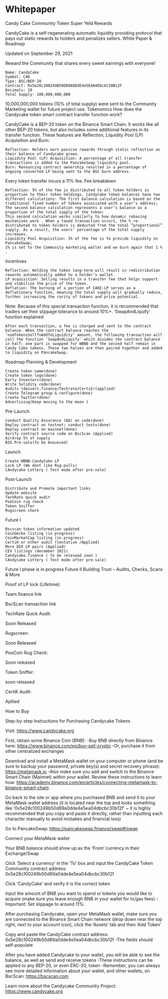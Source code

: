 # Whitepaper


Candy Cake Community Token Super Yeld Rewards

CandyCake is a self-regenerating automatic liquidity providing protocol that pays out static rewards to holders and penalizes sellers.
White Paper & Roadmap

Updated on September 29, 2021

Reward the Community that shares every sweet earnings with everyone!

    Name: CandyCake
    Symbol: CAK
    Type: BSC/BEP-20
    Contract: 0x5e28c100249B50D89A0DdE4e5EA04DbcbC30B12F
    Decimals: 18
    Total Supply: 100,000,000,000

10,000,000,000 tokens (10% of total supply) were sent to the Community Marketing wallet for future project use.
Tokenomics
How does the Candycake token smart contract transfer function work?

CandyCake is a BEP-20 token on the Binance Smart Chain. It works like all other BEP-20 tokens, but also includes some additional features in its transfer function. These features are Reflection, Liquidity Pool (LP) Acquisition and Burn:

    Reflection: Holders earn passive rewards through static reflection as their balance of Candycake grows.
    Liquidity Pool (LP) Acquisition: A percentage of all transfer transactions is added to the PancakeSwap liquidity pool.
    Burn: Renouncing contract ownership resulted in a percentage of ongoing converted LP being sent to the BSC burn address.

Every token transfer incurs a 11% fee.
Fee breakdown

    Reflection: 5% of the fee is distributed to all token holders in proportion to their token holdings. CandyCake token balances have two different calculations: The first balance calculation is based on the traditional fixed number of tokens associated with a user’s address; The second balance calculation represents a user’s balance as a proportion of the total supply of the token:
    This second calculation works similarly to how dynamic rebasing mechanisms work . When a taxed transaction occurs, the % re-distributed to token holders is deducted from the total “proportional” supply. As a result, the users’ percentage of the total supply increases.
    Liquidity Pool Acquisition: 3% of the fee is to provide liquidity on PancakeSwap;
    1% is set to the Community marketing wallet and we burn again that 1 % .

Incentives

    Reflection: Holding the token long-term will result in redistribution rewards automatically added to a holder’s wallet.
    LP acquisition: Selling results in a transfer fee that helps support and stabilize the price of the token.
    Deflation: The burning of a portion of CAKE-LP serves as a deflationary function, meaning the total supply will gradually reduce, further increasing the rarity of tokens and price potential.

Note: Because of this special transaction function, it is recommended that traders set their slippage tolerance to around 10%+.
‘SwapAndLiquify’ function explained

    After each transaction, a fee is charged and sent to the contract balance. When the contract balance reaches the ‘numTokensSellToAddToLiquidity’ amount, the following transaction will call the function ‘SwapAndLiquify’ which divides the contract balance in half; one part is swapped for WBNB and the second half remain in Candy Cake tokens. These two halves are then paired together and added to liquidity on PancakeSwap.

Roadmap
Planning & Development

    Create token name(done)
    Create token logo(done)
    Early Investors(done)
    Write Solidity code(done)
    Audits (dessert.finance/Techrate/Certik)(applied)
    Create Telegram group & configure(done)
    Create Twitter(done)
    Advertising(Keep moving to the moon )

Pre-Launch

    Conduct Quality Assurance (QA) on code(done)
    Deploy contract on testnet; conduct tests(done)
    Deploy contract on mainnet(done)
    Verify contract source code on BscScan (Applied)
    Airdrop 5% of supply
    BIG Pre-sale(To be Anounced)

Launch

    Create WBNB-CandyCake LP
    Lock LP (We dont like Rug-pulls)
    CAndycake Lottery ( Test mode after pre-sale)

Post-Launch

    Distribute and Promote important links
    Update website
    TechRate quick audit
    PooCoin rug check
    Token Sniffer
    Rugscreen check

Future I

    Bscscan token information updated
    CoinGecko listing (in progress)
    CoinMarketCap listing (in progress)
    CertiK or other audit (tentative /Applied)
    More DEX LP pairs (Applied)
    CEX listings (december 2021)
    Candycake.finance ( To be relesead soon )
    CAndycake Lottery ( Test mode after pre-sale)

Future I phase is in progress
Future II
Building Trust – Audits, Checks, Scans & More

Proof of LP lock (Lifetime):

Team.finance link

BscScan transaction link

TechRate Quick Audit:

Soon Released

Rugscreen:

Soon Released

PooCoin Rug Check:

Soon released

Token Sniffer:

soon released

CertiK Audit:

Apllied

How to Buy

Step-by-step Instructions for Purchasing Candycake Tokens

Visit: https://www.candycake.org

First, obtain some Binance Coin (BNB):
-Buy BNB directly from Binance here: https://www.binance.com/en/buy-sell-crypto
-Or, purchase it from other centralized exchanges

Download and install a MetaMask wallet on your computer or phone (and be sure to backup your password, private key(s) and secret recovery phrase): https://metamask.io
-Also make sure you add and switch to the Binance Smart Chain (Mainnet) within your wallet. Review these instructions to learn how: https://academy.binance.com/en/articles/connecting-metamask-to-binance-smart-chain

Go back to the site or app where you purchased BNB and send it to your MetaMask wallet address (it is located near the top and looks something like ‘0x5e28c100249b50d89a0dde4e5ea04dbcbc30b12f’ ~ it is highly recommended that you copy and paste it directly, rather than inputting each character manually to avoid mistakes and financial loss)

Go to PancakeSwap: https://pancakeswap.finance/swap#/swap

Connect your MetaMask wallet

Your BNB balance should show up as the ‘From’ currency in their Exchange/Swap

Click ‘Select a currency’ in the ‘To’ box and input the CandyCake Token Community contract address: 0x5e28c100249b50d89a0dde4e5ea04dbcbc30b12f

Click ‘CandyCake’ and verify it is the correct token

Input the amount of BNB you want to spend or tokens you would like to acquire (make sure you leave enough BNB in your wallet for tx/gas fees)
-Important: Set slippage to around 11%.

After purchasing Candycake, open your MetaMask wallet, make sure you are connected to the Binance Smart Chain network (drop down near the top right, next to your account icon), click the ‘Assets’ tab and then ‘Add Token’

Copy and paste the CandyCake contract address: 0x5e28c100249b50d89a0dde4e5ea04dbcbc30b12f
-The fields should self-populate

After you have added Candycake to your wallet, you will be able to see the balance, as well as send and receive tokens
-These instructions can be applied to any BEP-20, or even ERC-20, token
-Remember, you can always see more detailed information about your wallet, and other wallets, on BscScan: https://bscscan.com

Learn more about the Candycake Community Project: https://www.candycake.org
